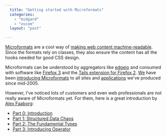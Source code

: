 ```yaml
---
  title: "Getting started with Microformats"
  categories: 
    - "midgard"
    - "oscom"
  layout: "post"

---
```

[Microformats][1] are a cool way of [making web content machine-readable][2]. Since the formats rely on classes, they also ensure the content has all the hooks needed for good CSS design.

Microformats can be understood by aggregators like [edgeio][3] and consumed with software like [Firefox 3][4] and the [Tails extension for Firefox 2][5]. [We][6] have been [introducing Microformats][8] to all sites and [applications][7] we've produced since mid-2005.

However, I've noticed lots of customers and even web professionals are not really aware of Microformats yet. For them, here is a great introduction by [Alex Faaborg][9]:

* [Part 0: Introduction][10]
* [Part 1: Structured Data Chaos][11]
* [Part 2: The Fundamental Types][12]
* [Part 3: Introducing Operator][13]

[1]: http://microformats.org/
[2]: http://microformats.org/about/
[3]: http://www.edgeio.com/
[4]: http://www.readwriteweb.com/archives/mozilla_does_microformats_firefox3.php
[5]: http://blog.codeeg.com/tails-firefox-extension-03/
[6]: http://www.nemein.com/
[7]: http://bergie.iki.fi/blog/contact-management-in-semantic-web.html
[8]: http://www.midgard-project.org/documentation/microformat-usage-in-midcom/
[9]: http://blog.mozilla.com/faaborg/
[10]: http://blog.mozilla.com/faaborg/2006/12/11/microformats-part-0-introduction/
[11]: http://blog.mozilla.com/faaborg/2006/12/12/microformats-part-1-structured-data-chaos
[12]: http://blog.mozilla.com/faaborg/2006/12/13/microformats-part-2-the-fundamental-types
[13]: http://blog.mozilla.com/faaborg/2006/12/16/microformats-part-3-introducing-operator
